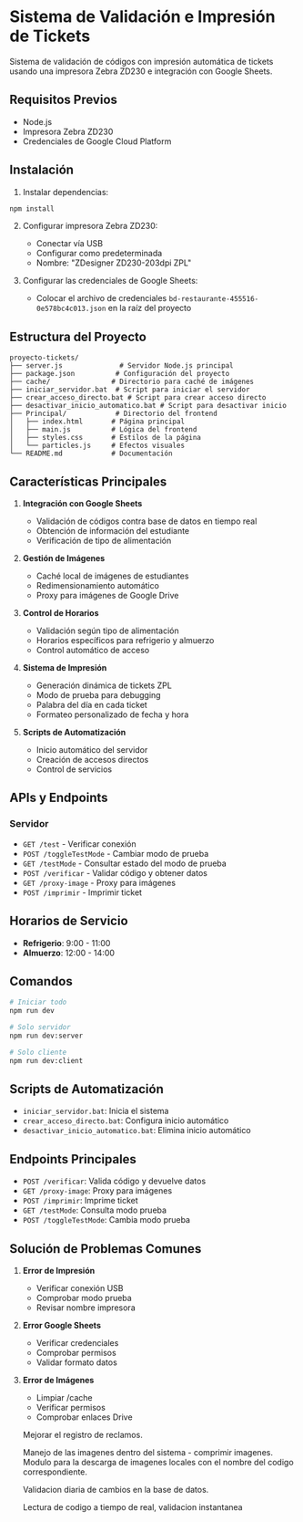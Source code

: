 # Sistema de Validación e Impresión de Tickets
Sistema de validación de códigos con impresión automática de tickets usando una impresora Zebra ZD230 e integración con Google Sheets.

## Requisitos Previos
- Node.js
- Impresora Zebra ZD230
- Credenciales de Google Cloud Platform

## Instalación

1. Instalar dependencias:
```bash
npm install
```

2. Configurar impresora Zebra ZD230:
   - Conectar vía USB
   - Configurar como predeterminada
   - Nombre: "ZDesigner ZD230-203dpi ZPL"

3. Configurar las credenciales de Google Sheets:
   - Colocar el archivo de credenciales `bd-restaurante-455516-0e578bc4c013.json` en la raíz del proyecto

## Estructura del Proyecto

```
proyecto-tickets/
├── server.js              # Servidor Node.js principal
├── package.json          # Configuración del proyecto
├── cache/               # Directorio para caché de imágenes
├── iniciar_servidor.bat  # Script para iniciar el servidor
├── crear_acceso_directo.bat # Script para crear acceso directo
├── desactivar_inicio_automatico.bat # Script para desactivar inicio
├── Principal/            # Directorio del frontend
│   ├── index.html       # Página principal
│   ├── main.js          # Lógica del frontend
│   ├── styles.css       # Estilos de la página
│   └── particles.js     # Efectos visuales
└── README.md            # Documentación
```

## Características Principales

1. **Integración con Google Sheets**
   - Validación de códigos contra base de datos en tiempo real
   - Obtención de información del estudiante
   - Verificación de tipo de alimentación

2. **Gestión de Imágenes**
   - Caché local de imágenes de estudiantes
   - Redimensionamiento automático
   - Proxy para imágenes de Google Drive

3. **Control de Horarios**
   - Validación según tipo de alimentación
   - Horarios específicos para refrigerio y almuerzo
   - Control automático de acceso

4. **Sistema de Impresión**
   - Generación dinámica de tickets ZPL
   - Modo de prueba para debugging
   - Palabra del día en cada ticket
   - Formateo personalizado de fecha y hora

5. **Scripts de Automatización**
   - Inicio automático del servidor
   - Creación de accesos directos
   - Control de servicios

## APIs y Endpoints

### Servidor
- `GET /test` - Verificar conexión
- `POST /toggleTestMode` - Cambiar modo de prueba
- `GET /testMode` - Consultar estado del modo de prueba
- `POST /verificar` - Validar código y obtener datos
- `GET /proxy-image` - Proxy para imágenes
- `POST /imprimir` - Imprimir ticket

## Horarios de Servicio
- **Refrigerio**: 9:00 - 11:00
- **Almuerzo**: 12:00 - 14:00

## Comandos

```bash
# Iniciar todo
npm run dev

# Solo servidor
npm run dev:server

# Solo cliente
npm run dev:client
```

## Scripts de Automatización
- `iniciar_servidor.bat`: Inicia el sistema
- `crear_acceso_directo.bat`: Configura inicio automático
- `desactivar_inicio_automatico.bat`: Elimina inicio automático

## Endpoints Principales
- `POST /verificar`: Valida código y devuelve datos
- `GET /proxy-image`: Proxy para imágenes
- `POST /imprimir`: Imprime ticket
- `GET /testMode`: Consulta modo prueba
- `POST /toggleTestMode`: Cambia modo prueba

## Solución de Problemas Comunes

1. **Error de Impresión**
   - Verificar conexión USB
   - Comprobar modo prueba
   - Revisar nombre impresora

2. **Error Google Sheets**
   - Verificar credenciales
   - Comprobar permisos
   - Validar formato datos

3. **Error de Imágenes**
   - Limpiar /cache
   - Verificar permisos
   - Comprobar enlaces Drive

   Mejorar el registro de reclamos.

   Manejo de las imagenes dentro del sistema - comprimir imagenes.
   Modulo para la descarga de imagenes locales con el nombre del codigo correspondiente.

   Validacion diaria de cambios en la base de datos.

   Lectura de codigo a tiempo de real, validacion instantanea

   